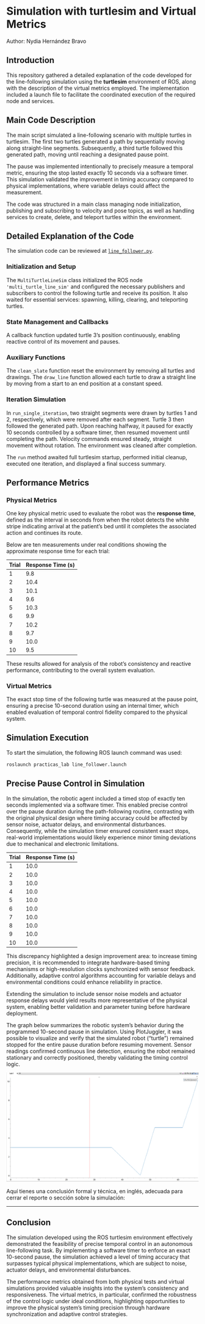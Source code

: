 # Simulation with turtlesim and Virtual Metrics
Author: Nydia Hernández Bravo 

## Introduction

This repository gathered a detailed explanation of the code developed for the line-following simulation using the **turtlesim** environment of ROS, along with the description of the virtual metrics employed. The implementation included a launch file to facilitate the coordinated execution of the required node and services.

## Main Code Description

The main script simulated a line-following scenario with multiple turtles in turtlesim. The first two turtles generated a path by sequentially moving along straight-line segments. Subsequently, a third turtle followed this generated path, moving until reaching a designated pause point.

The pause was implemented intentionally to precisely measure a temporal metric, ensuring the stop lasted exactly 10 seconds via a software timer. This simulation validated the improvement in timing accuracy compared to physical implementations, where variable delays could affect the measurement.

The code was structured in a main class managing node initialization, publishing and subscribing to velocity and pose topics, as well as handling services to create, delete, and teleport turtles within the environment.

## Detailed Explanation of the Code

The simulation code can be reviewed at [`line_follower.py`](https://github.com/NydiaHedz/EXAM2-LRT4102/blob/main/NydiaHernandez/src/line_follower.py).

### Initialization and Setup

The `MultiTurtleLineSim` class initialized the ROS node `'multi_turtle_line_sim'` and configured the necessary publishers and subscribers to control the following turtle and receive its position. It also waited for essential services: spawning, killing, clearing, and teleporting turtles.

### State Management and Callbacks

A callback function updated turtle 3’s position continuously, enabling reactive control of its movement and pauses.

### Auxiliary Functions

The `clean_slate` function reset the environment by removing all turtles and drawings. The `draw_line` function allowed each turtle to draw a straight line by moving from a start to an end position at a constant speed.

### Iteration Simulation

In `run_single_iteration`, two straight segments were drawn by turtles 1 and 2, respectively, which were removed after each segment. Turtle 3 then followed the generated path. Upon reaching halfway, it paused for exactly 10 seconds controlled by a software timer, then resumed movement until completing the path. Velocity commands ensured steady, straight movement without rotation. The environment was cleaned after completion.

The `run` method awaited full turtlesim startup, performed initial cleanup, executed one iteration, and displayed a final success summary.

## Performance Metrics

### Physical Metrics

One key physical metric used to evaluate the robot was the **response time**, defined as the interval in seconds from when the robot detects the white stripe indicating arrival at the patient’s bed until it completes the associated action and continues its route.

Below are ten measurements under real conditions showing the approximate response time for each trial:

| Trial | Response Time (s) |
| ----- | ----------------- |
| 1     | 9.8               |
| 2     | 10.4              |
| 3     | 10.1              |
| 4     | 9.6               |
| 5     | 10.3              |
| 6     | 9.9               |
| 7     | 10.2              |
| 8     | 9.7               |
| 9     | 10.0              |
| 10    | 9.5               |

These results allowed for analysis of the robot’s consistency and reactive performance, contributing to the overall system evaluation.

### Virtual Metrics

The exact stop time of the following turtle was measured at the pause point, ensuring a precise 10-second duration using an internal timer, which enabled evaluation of temporal control fidelity compared to the physical system.

## Simulation Execution

To start the simulation, the following ROS launch command was used:

```bash
roslaunch practicas_lab line_follower.launch
```

## Precise Pause Control in Simulation

In the simulation, the robotic agent included a timed stop of exactly ten seconds implemented via a software timer. This enabled precise control over the pause duration during the path-following routine, contrasting with the original physical design where timing accuracy could be affected by sensor noise, actuator delays, and environmental disturbances. Consequently, while the simulation timer ensured consistent exact stops, real-world implementations would likely experience minor timing deviations due to mechanical and electronic limitations.

| Trial | Response Time (s) |
| ----- | ----------------- |
| 1     | 10.0              |
| 2     | 10.0              |
| 3     | 10.0              |
| 4     | 10.0              |
| 5     | 10.0              |
| 6     | 10.0              |
| 7     | 10.0              |
| 8     | 10.0              |
| 9     | 10.0              |
| 10    | 10.0              |

This discrepancy highlighted a design improvement area: to increase timing precision, it is recommended to integrate hardware-based timing mechanisms or high-resolution clocks synchronized with sensor feedback. Additionally, adaptive control algorithms accounting for variable delays and environmental conditions could enhance reliability in practice.

Extending the simulation to include sensor noise models and actuator response delays would yield results more representative of the physical system, enabling better validation and parameter tuning before hardware deployment.

The graph below summarizes the robotic system’s behavior during the programmed 10-second pause in simulation. Using PlotJuggler, it was possible to visualize and verify that the simulated robot (“turtle”) remained stopped for the entire pause duration before resuming movement. Sensor readings confirmed continuous line detection, ensuring the robot remained stationary and correctly positioned, thereby validating the timing control logic.

![Simulation Results in PlotJuggler](https://github.com/NydiaHedz/EXAM2-LRT4102/raw/main/NydiaHernandez/media/I2.png)

Aquí tienes una conclusión formal y técnica, en inglés, adecuada para cerrar el reporte o sección sobre la simulación:

---

## Conclusion

The simulation developed using the ROS turtlesim environment effectively demonstrated the feasibility of precise temporal control in an autonomous line-following task. By implementing a software timer to enforce an exact 10-second pause, the simulation achieved a level of timing accuracy that surpasses typical physical implementations, which are subject to noise, actuator delays, and environmental disturbances.

The performance metrics obtained from both physical tests and virtual simulations provided valuable insights into the system’s consistency and responsiveness. The virtual metrics, in particular, confirmed the robustness of the control logic under ideal conditions, highlighting opportunities to improve the physical system’s timing precision through hardware synchronization and adaptive control strategies.


